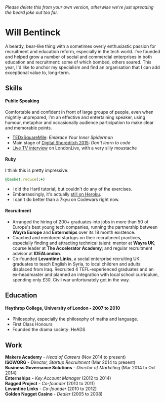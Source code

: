 *Please delete this from your own version, otherwise we're just spreading the beard joke out too far.*

# Will Bentinck

A beardy, bear-like thing with a sometimes overly enthusiastic passion for recruitment and education reform, especially in the tech world. I've founded and helped grow a number of social and commercial enterprises in both education and recruitment: some of which bombed, others soared. This year, I'd like to anchor my specialism and find an organisation that I can add exceptional value to, long-term.

## Skills

#### Public Speaking

Comfortable and confident in front of large groups of people, even when mightily unprepared, I'm an effective and entertaining speaker, using humour, metaphor and occasionally audience participation to make clear and memorable points.

- [TEDxSquareMile](https://www.youtube.com/watch?v=j6eOT0nxQJ0): *Embrace Your Inner Spiderman*
- Main stage of [Digital Shoreditch 2015](https://youtu.be/HrvmTTbWi9w): *Don't learn to code*
- [Live TV interview](http://www.londonlive.co.uk/news/helping-kick-start-an-educational-revolution) on LondonLive, with a very silly moustache

#### Ruby

I think this is pretty impressive:
``` ruby
@basket.reduce(:+)
```

- I did the Hartl tutorial, but couldn't do any of the exercises.
- Embarrassingly, it's actually [still on Heroku](http://fierce-bastion-1684.heroku.com/).
- I can't do better than a 7kyu on Codewars right now.

#### Recruitment

- Arranged the hiring of 200+ graduates into jobs in more than 50 of Europe's best young tech companies, running the partnership between **Wayra Europe** and **Enternships** over its 18 month existence.
- Coached and mentored startups on their recruitment practices, especially finding and attracting technical talent: mentor at **Wayra UK**; course leader at **The Accelerator Academy**; and regular recruitment advisor at **IDEALondon**.
- Co-founded **Levantine Links**, a social enterprise recruiting UK graduates to teach English in Syria, to local children and adults displaced from Iraq. Recruited 4 TEFL-experienced graduates and an ex-headmaster and planned an integration with local school curriculum, spending only £30. Civil war unfortunately got in the way.

## Education

#### Heythrop College, University of London - 2007 to 2010

- Philosophy, especially the philosophy of maths and language.
- First Class Honours
- Founded the drama society: HeADS

## Work

**Makers Academy** - *Head of Careers* (Nov 2014 to present)  
**ISOWORG** - *Director, Startup Recruitment* (Mar 2014 to present)  
**Business Governance Solutions** - *Director of Marketing* (Mar 2014 to Oct 2014)  
**Enternships** - *Key Account Manager* (2012 to 2014)  
**Ragged Project** - *Co-founder* (2010 to 2011)  
**Levantine Links** - *Co-founder* (2010 to 2012)  
**Golden Nugget Casino** - *Dealer* (2005 to 2008)  
